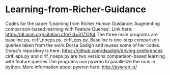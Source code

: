 # Learning-from-Richer-Guidance
Codes for the paper 'Learning from Richer Human Guidance: Augmenting comparison-based learning with Feature Queries'.
Link here: https://dl.acm.org/citation.cfm?id=3171284
The three main programs are baseline.py, cirlf_noeps.py, cirlf_eps.py. 
Baseline is one-step comparison queries taken from the work Dorsa Sadigh and reuses some of her codes. 
Dorsa's repository is here: https://github.com/dsadigh/driving-preferences
cirlf_eps.py and cirlf_noeps.py are two versions comparison-based learning with feature queries
The programs use pywren to parallelize the runs in python. More information
about pywren here: http://pywren.io/
